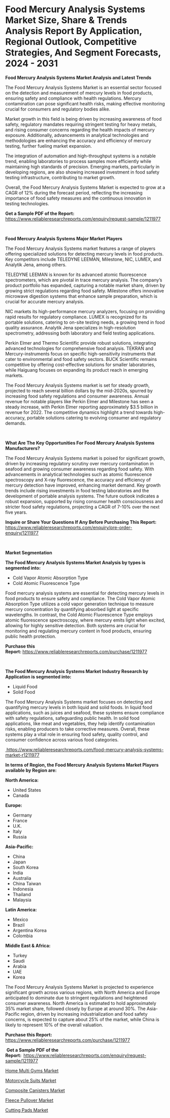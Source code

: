 <p><h1>Food Mercury Analysis Systems Market Size, Share & Trends Analysis Report By Application, Regional Outlook, Competitive Strategies, And Segment Forecasts, 2024 - 2031</h1></p><p><strong>Food Mercury Analysis Systems Market Analysis and Latest Trends</strong></p>
<p><p>The Food Mercury Analysis Systems Market is an essential sector focused on the detection and measurement of mercury levels in food products, ensuring safety and compliance with health regulations. Mercury contamination can pose significant health risks, making effective monitoring crucial for consumers and regulatory bodies alike. </p><p>Market growth in this field is being driven by increasing awareness of food safety, regulatory mandates requiring stringent testing for heavy metals, and rising consumer concerns regarding the health impacts of mercury exposure. Additionally, advancements in analytical technologies and methodologies are enhancing the accuracy and efficiency of mercury testing, further fueling market expansion.</p><p>The integration of automation and high-throughput systems is a notable trend, enabling laboratories to process samples more efficiently while maintaining high standards of precision. Emerging markets, particularly in developing regions, are also showing increased investment in food safety testing infrastructure, contributing to market growth. </p><p>Overall, the Food Mercury Analysis Systems Market is expected to grow at a CAGR of 12% during the forecast period, reflecting the increasing importance of food safety measures and the continuous innovation in testing technologies.</p></p>
<p><strong>Get a Sample PDF of the Report:&nbsp;</strong> <a href="https://www.reliableresearchreports.com/enquiry/request-sample/1211977?utm_campaign=1333&utm_medium=2&utm_source=Github&utm_content=ia&utm_term=06102024&utm_id=food-mercury-analysis-systems">https://www.reliableresearchreports.com/enquiry/request-sample/1211977</a></p>
<p>&nbsp;</p>
<p><strong>Food Mercury Analysis Systems Major Market Players</strong></p>
<p><p>The Food Mercury Analysis Systems market features a range of players offering specialized solutions for detecting mercury levels in food products. Key competitors include TELEDYNE LEEMAN, Milestone, NIC, LUMEX, and Analytik Jena, among others. </p><p>TELEDYNE LEEMAN is known for its advanced atomic fluorescence spectrometers, which are pivotal in trace mercury analysis. The company’s product portfolio has expanded, capturing a notable market share, driven by growing strict regulations regarding food safety. Milestone offers innovative microwave digestion systems that enhance sample preparation, which is crucial for accurate mercury analysis.</p><p>NIC markets its high-performance mercury analyzers, focusing on providing rapid results for regulatory compliance. LUMEX is recognized for its portable solutions, catering to on-site testing needs, a growing trend in food quality assurance. Analytik Jena specializes in high-resolution spectrometry, addressing both laboratory and field testing applications.</p><p>Perkin Elmer and Thermo Scientific provide robust solutions, integrating advanced technologies for comprehensive food analysis. TEKRAN and Mercury-instruments focus on specific high-sensitivity instruments that cater to environmental and food safety sectors. BUCK Scientific remains competitive by offering cost-effective solutions for smaller laboratories, while Haiguang focuses on expanding its product reach in emerging markets.</p><p>The Food Mercury Analysis Systems market is set for steady growth, projected to reach several billion dollars by the mid-2020s, spurred by increasing food safety regulations and consumer awareness. Annual revenue for notable players like Perkin Elmer and Milestone has seen a steady increase, with Perkin Elmer reporting approximately $3.5 billion in revenue for 2022. The competitive dynamics highlight a trend towards high-accuracy, portable solutions catering to evolving consumer and regulatory demands.</p></p>
<p>&nbsp;</p>
<p><strong>What Are The Key Opportunities For Food Mercury Analysis Systems Manufacturers?</strong></p>
<p><p>The Food Mercury Analysis Systems market is poised for significant growth, driven by increasing regulatory scrutiny over mercury contamination in seafood and growing consumer awareness regarding food safety. With advancements in analytical technologies such as atomic fluorescence spectroscopy and X-ray fluorescence, the accuracy and efficiency of mercury detection have improved, enhancing market demand. Key growth trends include rising investments in food testing laboratories and the development of portable analysis systems. The future outlook indicates a robust expansion, supported by rising consumer health consciousness and stricter food safety regulations, projecting a CAGR of 7-10% over the next five years.</p></p>
<p><strong>Inquire or Share Your Questions If Any Before Purchasing This Report:</strong> <a href="https://www.reliableresearchreports.com/enquiry/pre-order-enquiry/1211977?utm_campaign=1333&utm_medium=2&utm_source=Github&utm_content=ia&utm_term=06102024&utm_id=food-mercury-analysis-systems">https://www.reliableresearchreports.com/enquiry/pre-order-enquiry/1211977</a></p>
<p>&nbsp;</p>
<p><strong>Market Segmentation</strong></p>
<p><strong>The Food Mercury Analysis Systems Market Analysis by types is segmented into:</strong></p>
<p><ul><li>Cold Vapor Atomic Absorption Type</li><li>Cold Atomic Fluorescence Type</li></ul></p>
<p><p>Food mercury analysis systems are essential for detecting mercury levels in food products to ensure safety and compliance. The Cold Vapor Atomic Absorption Type utilizes a cold vapor generation technique to measure mercury concentration by quantifying absorbed light at specific wavelengths. In contrast, the Cold Atomic Fluorescence Type employs atomic fluorescence spectroscopy, where mercury emits light when excited, allowing for highly sensitive detection. Both systems are crucial for monitoring and regulating mercury content in food products, ensuring public health protection.</p></p>
<p><strong>Purchase this Report:&nbsp;</strong><a href="https://www.reliableresearchreports.com/purchase/1211977?utm_campaign=1333&utm_medium=2&utm_source=Github&utm_content=ia&utm_term=06102024&utm_id=food-mercury-analysis-systems">https://www.reliableresearchreports.com/purchase/1211977</a></p>
<p>&nbsp;</p>
<p><strong>The Food Mercury Analysis Systems Market Industry Research by Application is segmented into:</strong></p>
<p><ul><li>Liquid Food</li><li>Solid Food</li></ul></p>
<p><p>The Food Mercury Analysis Systems market focuses on detecting and quantifying mercury levels in both liquid and solid foods. In liquid food applications, such as juices and seafood, these systems ensure compliance with safety regulations, safeguarding public health. In solid food applications, like meat and vegetables, they help identify contamination risks, enabling producers to take corrective measures. Overall, these systems play a vital role in ensuring food safety, quality control, and consumer confidence across various food categories.</p></p>
<p><a href="https://www.reliableresearchreports.com/food-mercury-analysis-systems-market-r1211977?utm_campaign=1333&utm_medium=2&utm_source=Github&utm_content=ia&utm_term=06102024&utm_id=food-mercury-analysis-systems">&nbsp;https://www.reliableresearchreports.com/food-mercury-analysis-systems-market-r1211977</a></p>
<p><strong>In terms of Region, the Food Mercury Analysis Systems Market Players available by Region are:</strong></p>
<p>
    <p> <strong> North America: </strong>
        <ul>
            <li>United States</li>
            <li>Canada</li>
        </ul>
        </p> 
    <p> <strong> Europe: </strong>
        <ul>
            <li>Germany</li>
            <li>France</li>
            <li>U.K.</li>
            <li>Italy</li>
            <li>Russia</li>
        </ul>
        </p> 
    <p> <strong> Asia-Pacific: </strong>
        <ul>
            <li>China</li>
            <li>Japan</li>
            <li>South Korea</li>
            <li>India</li>
            <li>Australia</li>
            <li>China Taiwan</li>
            <li>Indonesia</li>
            <li>Thailand</li>
            <li>Malaysia</li>
        </ul>
        </p> 
    <p> <strong> Latin America: </strong>
        <ul>
            <li>Mexico</li>
            <li>Brazil</li>
            <li>Argentina Korea</li>
            <li>Colombia</li>
        </ul>
        </p> 
    <p> <strong> Middle East & Africa: </strong>
        <ul>
            <li>Turkey</li>
            <li>Saudi</li>
            <li>Arabia</li>
            <li>UAE</li>
            <li>Korea</li>
        </ul>
    </p>
    </p>
<p><p>The Food Mercury Analysis Systems Market is projected to experience significant growth across various regions, with North America and Europe anticipated to dominate due to stringent regulations and heightened consumer awareness. North America is estimated to hold approximately 35% market share, followed closely by Europe at around 30%. The Asia-Pacific region, driven by increasing industrialization and food safety concerns, is expected to capture about 25% of the market, while China is likely to represent 10% of the overall valuation.</p></p>
<p><strong>Purchase this Report: </strong><a href="https://www.reliableresearchreports.com/purchase/1211977?utm_campaign=1333&utm_medium=2&utm_source=Github&utm_content=ia&utm_term=06102024&utm_id=food-mercury-analysis-systems">https://www.reliableresearchreports.com/purchase/1211977</a></p>
<p>&nbsp;<strong>Get a Sample PDF of the Report:&nbsp;&nbsp;</strong><a href="https://www.reliableresearchreports.com/enquiry/request-sample/1211977?utm_campaign=1333&utm_medium=2&utm_source=Github&utm_content=ia&utm_term=06102024&utm_id=food-mercury-analysis-systems">https://www.reliableresearchreports.com/enquiry/request-sample/1211977</a></p>
<p><strong></strong></p>
<p><p><a href="https://www.linkedin.com/pulse/navigating-home-multi-gyms-market-expert-analysis-forecast-xkxmc?utm_campaign=1333&utm_medium=2&utm_source=Github&utm_content=ia&utm_term=06102024&utm_id=food-mercury-analysis-systems">Home Multi Gyms Market</a></p><p><a href="https://www.linkedin.com/pulse/booming-motorcycle-suits-market-sector-analysis-growth-projections-wrl9c?utm_campaign=1333&utm_medium=2&utm_source=Github&utm_content=ia&utm_term=06102024&utm_id=food-mercury-analysis-systems">Motorcycle Suits Market</a></p><p><a href="https://www.linkedin.com/pulse/consumer-behavior-shifts-composite-canisters-market-demand-avbgc?utm_campaign=1333&utm_medium=2&utm_source=Github&utm_content=ia&utm_term=06102024&utm_id=food-mercury-analysis-systems">Composite Canisters Market</a></p><p><a href="https://www.linkedin.com/pulse/in-depth-fleece-pullover-market-review-size-share-99cagr-growth-b5aac?utm_campaign=1333&utm_medium=2&utm_source=Github&utm_content=ia&utm_term=06102024&utm_id=food-mercury-analysis-systems">Fleece Pullover Market</a></p><p><a href="https://www.linkedin.com/pulse/cutting-pads-spectrum-usage-patterns-sector-evolution-2024-2031-4hwic?utm_campaign=1333&utm_medium=2&utm_source=Github&utm_content=ia&utm_term=06102024&utm_id=food-mercury-analysis-systems">Cutting Pads Market</a></p></p>